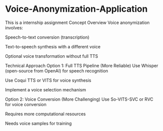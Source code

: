 # Voice-Anonymization-Application
This is a internship assignment
Concept Overview
Voice anonymization involves:

Speech-to-text conversion (transcription)

Text-to-speech synthesis with a different voice

Optional voice transformation without full TTS

Technical Approach
Option 1: Full TTS Pipeline (More Reliable)
Use Whisper (open-source from OpenAI) for speech recognition

Use Coqui TTS or VITS for voice synthesis

Implement a voice selection mechanism

Option 2: Voice Conversion (More Challenging)
Use So-VITS-SVC or RVC for voice conversion

Requires more computational resources

Needs voice samples for training
